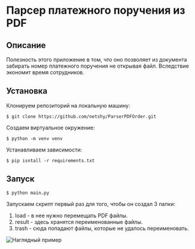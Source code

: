 # Парсер платежного поручения из PDF

## Описание
Полезность этого приложение в том, что оно позволяет из документа забирать номер платежного поручения не открывая файл. Вследствие экономит время сотрудников.

## Установка
Клонируем репозиторий на локальную машину:
```
$ git clone https://github.com/netshy/ParserPDFOrder.git
```
Создаем виртуальное окружение:
```
$ python -m venv venv
```
Устанавливаем зависимости:
```
$ pip isntall -r requirements.txt
```

## Запуск
```
$ python main.py
```

Запускаем скрипт первый раз для того, чтобы он создал 3 папки:
1. load - в нее нужно перемещать PDF файлы.
2. result - здесь хранятся переименованные файлы.
3. trash - сюда попадают файлы, которые не удалось переименовать.

![Наглядный пример](https://i.ibb.co/yykhtF1/demo-min.gif)
